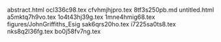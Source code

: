 abstract.html
ocl336c98.tex
cfvhmjhjpro.tex
8tf3s250pb.md
untitled.html
a5mktq7h9vo.tex
1o4t43hj39g.tex
1mne4hmig68.tex
figures/JohnGriffiths_Esig
sak6qrs20ho.tex
i7225sa0ts8.tex
nks8q2l36fg.tex
bo0j58fv7ng.tex